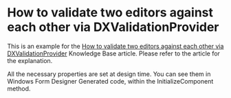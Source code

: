 # How to validate two editors against each other via DXValidationProvider


<p>This is an example for the <a href="https://www.devexpress.com/Support/Center/p/K18165">How to validate two editors against each other via DXValidationProvider</a> Knowledge Base article. Please refer to the article for the explanation.</p><p>All the necessary properties are set at design time. You can see them in Windows Form Designer Generated code, within the InitializeComponent method.</p>

<br/>


